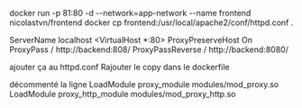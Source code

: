 docker run -p 81:80 -d --network=app-network --name frontend nicolastvn/frontend
docker cp frontend:/usr/local/apache2/conf/httpd.conf .   


ServerName localhost
<VirtualHost *:80>
    ProxyPreserveHost On
    ProxyPass / http://backend:808/
    ProxyPassReverse / http://backend:8080/
</VirtualHost>

ajouter ça au httpd.conf 
Rajouter le copy dans le dockerfile

décommenté la ligne
LoadModule proxy_module modules/mod_proxy.so
LoadModule proxy_http_module modules/mod_proxy_http.so